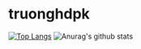 # truonghdpk
[![Top Langs](https://github-readme-stats.vercel.app/api/top-langs/?username=truonghdpk&layout=compact)](https://github.com/anuraghazra/github-readme-stats)
![Anurag's github stats](https://github-readme-stats.vercel.app/api?username=truonghdpk&show_icons=true&theme=default)
